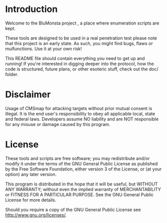# Introduction

Welcome to the BluMonsta project , a place where enumeration scripts are kept.

These tools are designed to be used in a real penetration test
please note that this project is an early state. 
As such, you might find bugs, flaws or mulfunctions. 
Use it at your own risk!

This README file should contain everything you need to get up and
running! If you're interested in digging deeper into the protocol, how
the code is structured, future plans, or other esoteric stuff, check
out the doc/ folder.

# Disclaimer

Usage of CMSmap for attacking targets without prior mutual consent is illegal. 
It is the end user's responsibility to obey all applicable local, state and federal laws.
Developers assume NO liability and are NOT responsible for any misuse or damage caused by this program.

# License

These tools and scripts are free software; you may redistribute and/or modify it under 
the terms of the GNU General Public License as published by the Free Software Foundation, 
either version 3 of the License, or (at your option) any later version.

This program is distributed in the hope that it will be useful,
but WITHOUT ANY WARRANTY; without even the implied warranty of
MERCHANTABILITY or FITNESS FOR A PARTICULAR PURPOSE.  See the
GNU General Public License for more details.

Should you require a copy of the GNU General Public License
see http://www.gnu.org/licenses/.
